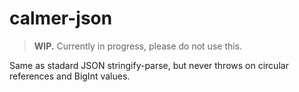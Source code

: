 # calmer-json

> **WIP.** Currently in progress, please do not use this.

Same as stadard JSON stringify-parse, but never throws on circular references and BigInt values.
